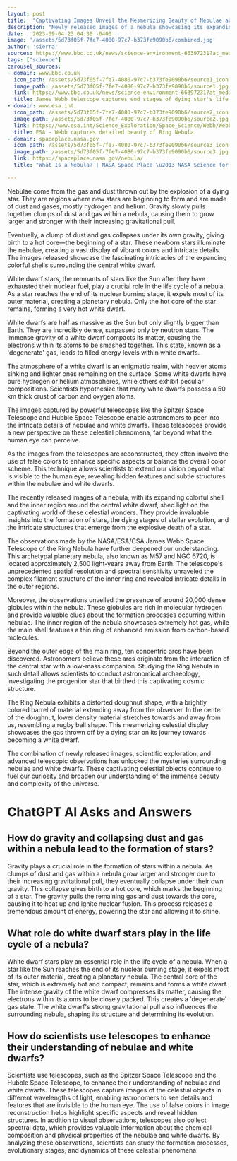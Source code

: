 ```yaml
---
layout: post
title:  "Captivating Images Unveil the Mesmerizing Beauty of Nebulae and White Dwarfs"
description: "Newly released images of a nebula showcasing its expanding colorful shell and the inner region around the central white dwarf have captivated astronomers and space enthusiasts around the world. These images, described as having exquisite clarity by Professor Mike Barlow, provide a glimpse into the mesmerizing beauty and complex structure of these celestial objects."
date:   2023-09-04 23:04:30 -0400
image: '/assets/5d73f05f-7fe7-4080-97c7-b373fe9090b6/combined.jpg'
author: 'sierra'
sources: https://www.bbc.co.uk/news/science-environment-66397231?at_medium=RSS&at_campaign=KARANGA https://spaceplace.nasa.gov/nebula/ https://imagine.gsfc.nasa.gov/science/objects/dwarfs2.html https://astroquizzical.com/astroquizzical/are-all-nebulaegalaxy-photos-false-colour-even https://imagine.gsfc.nasa.gov/science/objects/dwarfs2.html https://www.esa.int/Science_Exploration/Space_Science/Webb/Webb_captures_detailed_beauty_of_Ring_Nebula
tags: ["science"]
carousel_sources:
- domain: www.bbc.co.uk
  icon_path: /assets/5d73f05f-7fe7-4080-97c7-b373fe9090b6/source1_icon.jpg
  image_path: /assets/5d73f05f-7fe7-4080-97c7-b373fe9090b6/source1.jpg
  link: https://www.bbc.co.uk/news/science-environment-66397231?at_medium=RSS&at_campaign=KARANGA
  title: James Webb telescope captures end stages of dying star's life - BBC News
- domain: www.esa.int
  icon_path: /assets/5d73f05f-7fe7-4080-97c7-b373fe9090b6/source2_icon.jpg
  image_path: /assets/5d73f05f-7fe7-4080-97c7-b373fe9090b6/source2.jpg
  link: https://www.esa.int/Science_Exploration/Space_Science/Webb/Webb_captures_detailed_beauty_of_Ring_Nebula
  title: ESA - Webb captures detailed beauty of Ring Nebula
- domain: spaceplace.nasa.gov
  icon_path: /assets/5d73f05f-7fe7-4080-97c7-b373fe9090b6/source3_icon.jpg
  image_path: /assets/5d73f05f-7fe7-4080-97c7-b373fe9090b6/source3.jpg
  link: https://spaceplace.nasa.gov/nebula/
  title: "What Is a Nebula? | NASA Space Place \u2013 NASA Science for Kids"

---
```


Nebulae come from the gas and dust thrown out by the explosion of a dying star. They are regions where new stars are beginning to form and are made of dust and gases, mostly hydrogen and helium. Gravity slowly pulls together clumps of dust and gas within a nebula, causing them to grow larger and stronger with their increasing gravitational pull.

Eventually, a clump of dust and gas collapses under its own gravity, giving birth to a hot core—the beginning of a star. These newborn stars illuminate the nebulae, creating a vast display of vibrant colors and intricate details. The images released showcase the fascinating intricacies of the expanding colorful shells surrounding the central white dwarf.

White dwarf stars, the remnants of stars like the Sun after they have exhausted their nuclear fuel, play a crucial role in the life cycle of a nebula. As a star reaches the end of its nuclear burning stage, it expels most of its outer material, creating a planetary nebula. Only the hot core of the star remains, forming a very hot white dwarf.

White dwarfs are half as massive as the Sun but only slightly bigger than Earth. They are incredibly dense, surpassed only by neutron stars. The immense gravity of a white dwarf compacts its matter, causing the electrons within its atoms to be smashed together. This state, known as a 'degenerate' gas, leads to filled energy levels within white dwarfs.

The atmosphere of a white dwarf is an enigmatic realm, with heavier atoms sinking and lighter ones remaining on the surface. Some white dwarfs have pure hydrogen or helium atmospheres, while others exhibit peculiar compositions. Scientists hypothesize that many white dwarfs possess a 50 km thick crust of carbon and oxygen atoms.

The images captured by powerful telescopes like the Spitzer Space Telescope and Hubble Space Telescope enable astronomers to peer into the intricate details of nebulae and white dwarfs. These telescopes provide a new perspective on these celestial phenomena, far beyond what the human eye can perceive.

As the images from the telescopes are reconstructed, they often involve the use of false colors to enhance specific aspects or balance the overall color scheme. This technique allows scientists to extend our vision beyond what is visible to the human eye, revealing hidden features and subtle structures within the nebulae and white dwarfs.

The recently released images of a nebula, with its expanding colorful shell and the inner region around the central white dwarf, shed light on the captivating world of these celestial wonders. They provide invaluable insights into the formation of stars, the dying stages of stellar evolution, and the intricate structures that emerge from the explosive death of a star.

The observations made by the NASA/ESA/CSA James Webb Space Telescope of the Ring Nebula have further deepened our understanding. This archetypal planetary nebula, also known as M57 and NGC 6720, is located approximately 2,500 light-years away from Earth. The telescope's unprecedented spatial resolution and spectral sensitivity unraveled the complex filament structure of the inner ring and revealed intricate details in the outer regions.

Moreover, the observations unveiled the presence of around 20,000 dense globules within the nebula. These globules are rich in molecular hydrogen and provide valuable clues about the formation processes occurring within nebulae. The inner region of the nebula showcases extremely hot gas, while the main shell features a thin ring of enhanced emission from carbon-based molecules.

Beyond the outer edge of the main ring, ten concentric arcs have been discovered. Astronomers believe these arcs originate from the interaction of the central star with a low-mass companion. Studying the Ring Nebula in such detail allows scientists to conduct astronomical archaeology, investigating the progenitor star that birthed this captivating cosmic structure.

The Ring Nebula exhibits a distorted doughnut shape, with a brightly colored barrel of material extending away from the observer. In the center of the doughnut, lower density material stretches towards and away from us, resembling a rugby ball shape. This mesmerizing celestial display showcases the gas thrown off by a dying star on its journey towards becoming a white dwarf.

The combination of newly released images, scientific exploration, and advanced telescopic observations has unlocked the mysteries surrounding nebulae and white dwarfs. These captivating celestial objects continue to fuel our curiosity and broaden our understanding of the immense beauty and complexity of the universe.


# ChatGPT AI Asks and Answers
## How do gravity and collapsing dust and gas within a nebula lead to the formation of stars?
Gravity plays a crucial role in the formation of stars within a nebula. As clumps of dust and gas within a nebula grow larger and stronger due to their increasing gravitational pull, they eventually collapse under their own gravity. This collapse gives birth to a hot core, which marks the beginning of a star. The gravity pulls the remaining gas and dust towards the core, causing it to heat up and ignite nuclear fusion. This process releases a tremendous amount of energy, powering the star and allowing it to shine.

## What role do white dwarf stars play in the life cycle of a nebula?
White dwarf stars play an essential role in the life cycle of a nebula. When a star like the Sun reaches the end of its nuclear burning stage, it expels most of its outer material, creating a planetary nebula. The central core of the star, which is extremely hot and compact, remains and forms a white dwarf. The intense gravity of the white dwarf compresses its matter, causing the electrons within its atoms to be closely packed. This creates a 'degenerate' gas state. The white dwarf's strong gravitational pull also influences the surrounding nebula, shaping its structure and determining its evolution.

## How do scientists use telescopes to enhance their understanding of nebulae and white dwarfs?
Scientists use telescopes, such as the Spitzer Space Telescope and the Hubble Space Telescope, to enhance their understanding of nebulae and white dwarfs. These telescopes capture images of the celestial objects in different wavelengths of light, enabling astronomers to see details and features that are invisible to the human eye. The use of false colors in image reconstruction helps highlight specific aspects and reveal hidden structures. In addition to visual observations, telescopes also collect spectral data, which provides valuable information about the chemical composition and physical properties of the nebulae and white dwarfs. By analyzing these observations, scientists can study the formation processes, evolutionary stages, and dynamics of these celestial phenomena.

